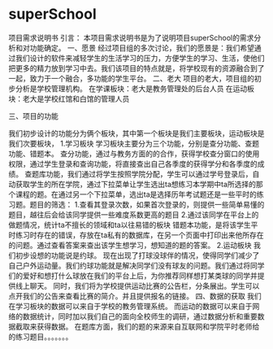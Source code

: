 # superSchool
项目需求说明书
引言：
本项目需求说明书是为了说明项目superSchool的需求分析和对功能确定。
一、愿景
经过项目组的多次讨论，我们的愿景是：我们希望通过我们设计的软件来减轻学生的生活学习的压力，方便学生的学习、生活，使他们把更多的精力放到学习中去。我们该项目的特点就是，将学校现有的资源融合到了一起，致力于一个融合，多功能的学生平台。
二、老大
项目的老大，项目组的初步分析是学校管理机构。
在学课板块：老大是教务管理处的后台人员
在运动板块：老大是学校红馆和白馆的管理人员

三、项目的功能

我们初步设计的功能分为俩个板块，其中第一个板块是我们主要板块，运动板块是我们次要板块，
1.学习板块
学习板块主要分为三个功能，分别是查分功能、查题功能、错题本。
查分功能，通过与教务方面的的合作，获得学校查分窗口的使用权限，通过学生登录和查询功能，将直接查出自己各季度的获得学分和各季度的成绩。
查题库功能，我们通过将学生按照学院分配，学生可以通过学号登录后，自动获取学生的所在学院，通过下拉菜单让学生选出ta想练习本学期中ta所选择的那个课程的题。在通过另一个下拉菜单，选出ta是选择历年考试题还是一些平时的练习题。题目的筛选：
1.查看其登录次数，如果首次登录的，则提供一些简单易懂的题目，越往后会给该同学提供一些难度系数更高的题目
2.通过该同学在平台上的做题情况，统计ta不擅长的领域和ta以往易错的板块
错题本功能，是将该学生平时练习时存在的错误，存放在ta私有的数据库，在另一个页面中打印出来他所存在的问题。通过查看答案来查出该学生想学习，想知道的题的答案。
2.运动板块
我们初步设想的功能说是约球。
现在出现了打球没球伴的情况，使得同学们减少了自己户外运动量。我们约球功能就是解决同学们没有球友的问题。我们通过将同学们的爱好和想打什么球放在我们的平台上后，为你推荐同样想打某类球的同学并提供线上聊天。
同时，我们将为学校提供运动比赛的公告栏，分条展出。学生可以点开我们的公告来查看比赛的简介。并且提供报名的链接。
四、数据的获取
我们在学习板块的数据可以来自于学校的教务管理系统。
而运动的数据可以来自于网络的数据统计，同时加以我们自己的面向全校师生的调研，通过数据分析和重要数据截取来获得数据。
在题库方面，我们的题的来源来自互联网和学院平时老师给的练习题目。。。。。。。

